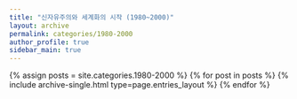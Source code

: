 ```yaml
---
title: "신자유주의와 세계화의 시작 (1980~2000)"
layout: archive
permalink: categories/1980-2000
author_profile: true
sidebar_main: true
---
```



{% assign posts = site.categories.1980-2000 %}
{% for post in posts %} {% include archive-single.html type=page.entries_layout %} {% endfor %}
